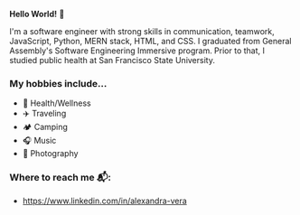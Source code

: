 **Hello World!** 👋

I'm a software engineer with strong skills in communication, teamwork, JavaScript, Python, MERN stack, HTML, and CSS. I graduated from General Assembly's Software Engineering Immersive program. Prior to that, I studied public health at San Francisco State University.

### My hobbies include...

- 🌱 Health/Wellness
- ✈️ Traveling
- 🏕 Camping
- 🎧 Music
- 📸 Photography

### Where to reach me 📬: 

- https://www.linkedin.com/in/alexandra-vera


<!---
alexvera1/alexvera1 is a ✨ special ✨ repository because its `README.md` (this file) appears on your GitHub profile.
You can click the Preview link to take a look at your changes.
--->
